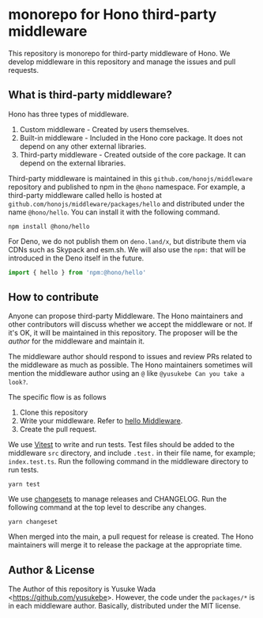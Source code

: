 # monorepo for Hono third-party middleware

This repository is monorepo for third-party middleware of Hono.
We develop middleware in this repository and manage the issues and pull requests.

## What is third-party middleware?

Hono has three types of middleware.

1. Custom middleware - Created by users themselves.
2. Built-in middleware - Included in the Hono core package. It does not depend on any other external libraries.
3. Third-party middleware - Created outside of the core package. It can depend on the external libraries.

Third-party middleware is maintained in this `github.com/honojs/middleware` repository and published to npm in the `@hono` namespace. For example, a third-party middleware called hello is hosted at `github.com/honojs/middleware/packages/hello` and distributed under the name `@hono/hello`.
You can install it with the following command.

```plain
npm install @hono/hello
```

For Deno, we do not publish them on `deno.land/x`, but distribute them via CDNs such as Skypack and esm.sh. We will also use the `npm:` that will be introduced in the Deno itself in the future.

```ts
import { hello } from 'npm:@hono/hello'
```

## How to contribute

Anyone can propose third-party Middleware. The Hono maintainers and other contributors will discuss whether we accept the middleware or not. If it's OK, it will be maintained in this repository. The proposer will be the _author_ for the middleware and maintain it.

The middleware author should respond to issues and review PRs related to the middleware as much as possible. The Hono maintainers sometimes will mention the middleware author using an `@` like `@yusukebe Can you take a look?`.

The specific flow is as follows

1. Clone this repository
2. Write your middleware. Refer to [hello Middleware](https://github.com/honojs/middleware/tree/main/packages/hello).
3. Create the pull request.

We use [Vitest](https://vitest.dev/) to write and run tests.
Test files should be added to the middleware `src` directory,
and include `.test.` in their file name, for example; `index.test.ts`.
Run the following command in the middleware directory to run tests.

```plain
yarn test
```

We use [changesets](https://github.com/changesets/changesets) to manage releases and CHANGELOG.
Run the following command at the top level to describe any changes.

```plain
yarn changeset
```

When merged into the main, a pull request for release is created.
The Hono maintainers will merge it to release the package at the appropriate time.

## Author & License

The Author of this repository is Yusuke Wada <<https://github.com/yusukebe>>. However, the code under the `packages/*` is in each middleware author.
Basically, distributed under the MIT license.
